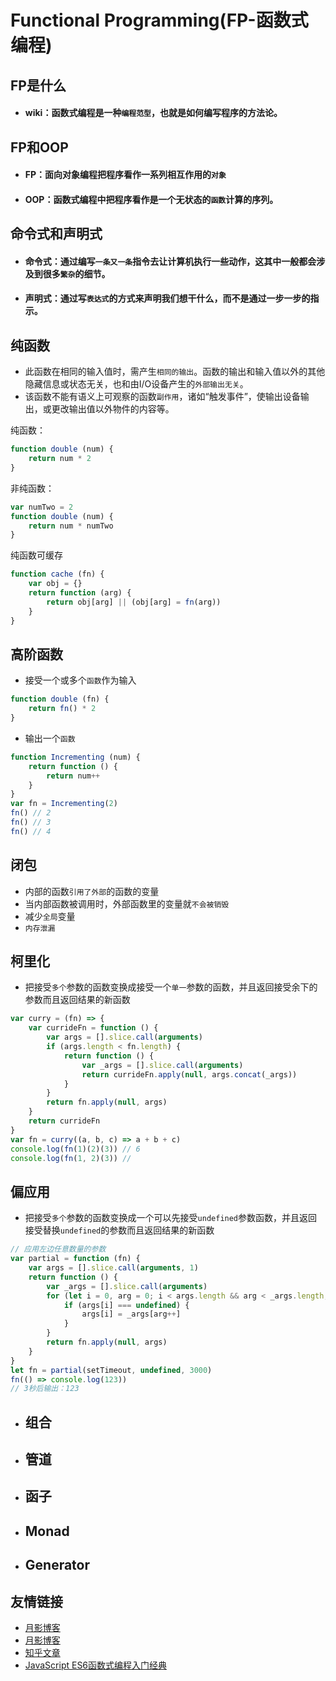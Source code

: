# **Functional Programming(FP-函数式编程)**
## FP是什么
- #### wiki：函数式编程是一种`编程范型`，也就是如何编写程序的方法论。
## FP和OOP
- #### FP：面向对象编程把程序看作一系列相互作用的`对象`
- #### OOP：函数式编程中把程序看作是一个无状态的`函数`计算的序列。
## 命令式和声明式
- #### 命令式：通过编写`一条又一条`指令去让计算机执行一些动作，这其中一般都会涉及到很多`繁杂`的细节。
- #### 声明式：通过写`表达式`的方式来声明我们想干什么，而不是通过一步一步的指示。
## 纯函数
 - 此函数在相同的输入值时，需产生`相同的输出`。函数的输出和输入值以外的其他隐藏信息或状态无关，也和由I/O设备产生的`外部输出无关`。
 - 该函数不能有语义上可观察的函数`副作用`，诸如“触发事件”，使输出设备输出，或更改输出值以外物件的内容等。

纯函数：
``` javascript
function double (num) {
    return num * 2
}
```
非纯函数：
``` javascript
var numTwo = 2
function double (num) {
    return num * numTwo
}
```
纯函数可缓存
``` javascript
function cache (fn) {
    var obj = {}
    return function (arg) {
        return obj[arg] || (obj[arg] = fn(arg))
    }
}
```
## 高阶函数
 - 接受一个或多个`函数`作为输入
``` javascript
function double (fn) {
    return fn() * 2
}
```
 - 输出一个`函数`
``` javascript
function Incrementing (num) {
    return function () {
        return num++
    }
}
var fn = Incrementing(2)
fn() // 2
fn() // 3
fn() // 4
```
## 闭包
- 内部的函数`引用了外部`的函数的变量
- 当内部函数被调用时，外部函数里的变量就`不会被销毁`
- 减少`全局`变量
- `内存泄漏`
## 柯里化
- 把接受`多个`参数的函数变换成接受一个`单一`参数的函数，并且返回接受余下的参数而且返回结果的新函数
``` javascript
var curry = (fn) => {
    var currideFn = function () {
        var args = [].slice.call(arguments)
        if (args.length < fn.length) {
            return function () {
                var _args = [].slice.call(arguments)
                return currideFn.apply(null, args.concat(_args))
            }
        }
        return fn.apply(null, args)
    }
    return currideFn
}
var fn = curry((a, b, c) => a + b + c)
console.log(fn(1)(2)(3)) // 6
console.log(fn(1, 2)(3)) // 
```
## 偏应用
- 把接受`多个`参数的函数变换成一个可以先接受`undefined`参数函数，并且返回接受替换`undefined`的参数而且返回结果的新函数
``` javascript
// 应用左边任意数量的参数
var partial = function (fn) {
    var args = [].slice.call(arguments, 1)
    return function () {
        var _args = [].slice.call(arguments)
        for (let i = 0, arg = 0; i < args.length && arg < _args.length; i++) {
            if (args[i] === undefined) {
                args[i] = _args[arg++]
            }
        }
        return fn.apply(null, args)
    }
}
let fn = partial(setTimeout, undefined, 3000)
fn(() => console.log(123))
// 3秒后输出：123
```
- ## 组合
- ## 管道
- ## 函子
- ## Monad
- ## Generator
## 友情链接
- <a href="https://www.h5jun.com/" target="_blank">月影博客</a>
- [月影博客](https://www.h5jun.com/)
- [知乎文章](https://zhuanlan.zhihu.com/p/21714695)
- [JavaScript ES6函数式编程入门经典](https://book.douban.com/subject/30180100/)